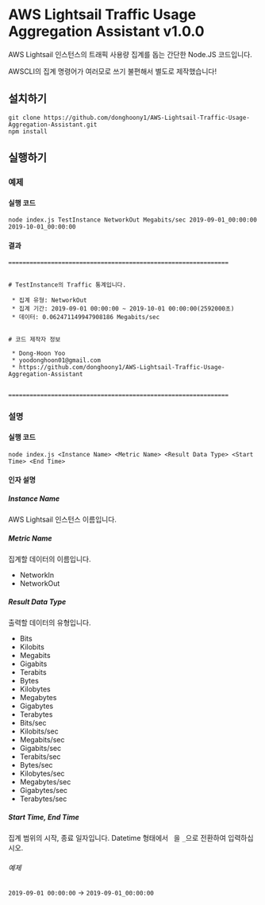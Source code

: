 # AWS Lightsail Traffic Usage Aggregation Assistant v1.0.0
AWS Lightsail 인스턴스의 트래픽 사용량 집계를 돕는 간단한 Node.JS 코드입니다.

AWSCLI의 집계 명령어가 여러모로 쓰기 불편해서 별도로 제작했습니다!

## 설치하기
```
git clone https://github.com/donghoony1/AWS-Lightsail-Traffic-Usage-Aggregation-Assistant.git
npm install
```

## 실행하기
### 예제
#### 실행 코드
```
node index.js TestInstance NetworkOut Megabits/sec 2019-09-01_00:00:00 2019-10-01_00:00:00
```
#### 결과
```
==============================================================


# TestInstance의 Traffic 통계입니다.

 * 집계 유형: NetworkOut
 * 집계 기간: 2019-09-01 00:00:00 ~ 2019-10-01 00:00:00(2592000초)
 * 데이터: 0.062471149947908186 Megabits/sec


# 코드 제작자 정보

 * Dong-Hoon Yoo
 * yoodonghoon01@gmail.com
 * https://github.com/donghoony1/AWS-Lightsail-Traffic-Usage-Aggregation-Assistant


==============================================================
```
### 설명
#### 실행 코드
```
node index.js <Instance Name> <Metric Name> <Result Data Type> <Start Time> <End Time>
```
#### 인자 설명
##### Instance Name
AWS Lightsail 인스턴스 이름입니다.
##### Metric Name
집계할 데이터의 이름입니다.
 * NetworkIn
 * NetworkOut
##### Result Data Type
출력할 데이터의 유형입니다.
 * Bits
 * Kilobits
 * Megabits
 * Gigabits
 * Terabits
 * Bytes
 * Kilobytes
 * Megabytes
 * Gigabytes
 * Terabytes
 * Bits/sec
 * Kilobits/sec
 * Megabits/sec
 * Gigabits/sec
 * Terabits/sec
 * Bytes/sec
 * Kilobytes/sec
 * Megabytes/sec
 * Gigabytes/sec
 * Terabytes/sec
##### Start Time, End Time
집계 범위의 시작, 종료 일자입니다. Datetime 형태에서 ``` ```을 ```_```으로 전환하여 입력하십시오.
###### 예제
```2019-09-01 00:00:00``` → ```2019-09-01_00:00:00```
